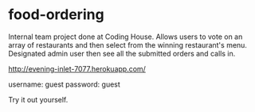 food-ordering
=============

Internal team project done at Coding House. Allows users to vote on an array of restaurants and then select from the winning restaurant's menu. Designated admin user then see all the submitted orders and calls in.

http://evening-inlet-7077.herokuapp.com/

username: guest
password: guest

Try it out yourself.
